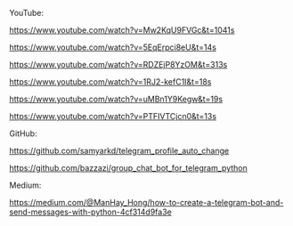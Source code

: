 
YouTube:

https://www.youtube.com/watch?v=Mw2KqU9FVGc&t=1041s

https://www.youtube.com/watch?v=5EqErpci8eU&t=14s

https://www.youtube.com/watch?v=RDZEjP8YzOM&t=313s

https://www.youtube.com/watch?v=1RJ2-kefC1I&t=18s

https://www.youtube.com/watch?v=uMBn1Y9Kegw&t=19s

https://www.youtube.com/watch?v=PTFIVTCjcn0&t=13s

GitHub:

https://github.com/samyarkd/telegram_profile_auto_change

https://github.com/bazzazi/group_chat_bot_for_telegram_python

Medium:

https://medium.com/@ManHay_Hong/how-to-create-a-telegram-bot-and-send-messages-with-python-4cf314d9fa3e
